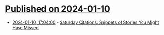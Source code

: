 # [Published on 2024-01-10](index.md)

* [2024-01-10, 17:04:00](https://soylentnews.org/article.pl?sid=24/01/10/0236256&from=rss) - [Saturday Citations: Snippets of Stories You Might Have Missed](https://soylentnews.org/article.pl?sid=24/01/10/0236256&from=rss)
